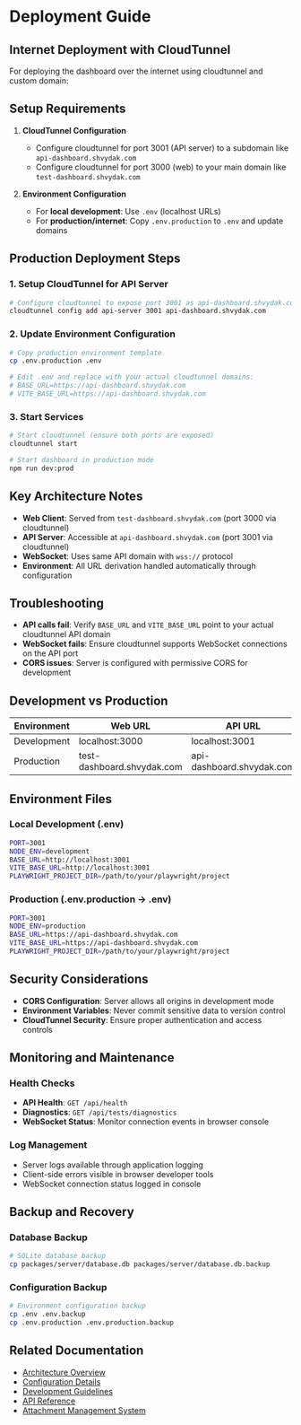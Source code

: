 # Deployment Guide

## Internet Deployment with CloudTunnel

For deploying the dashboard over the internet using cloudtunnel and custom domain:

## Setup Requirements

1. **CloudTunnel Configuration**
    - Configure cloudtunnel for port 3001 (API server) to a subdomain like `api-dashboard.shvydak.com`
    - Configure cloudtunnel for port 3000 (web) to your main domain like `test-dashboard.shvydak.com`

2. **Environment Configuration**
    - For **local development**: Use `.env` (localhost URLs)
    - For **production/internet**: Copy `.env.production` to `.env` and update domains

## Production Deployment Steps

### 1. Setup CloudTunnel for API Server

```bash
# Configure cloudtunnel to expose port 3001 as api-dashboard.shvydak.com
cloudtunnel config add api-server 3001 api-dashboard.shvydak.com
```

### 2. Update Environment Configuration

```bash
# Copy production environment template
cp .env.production .env

# Edit .env and replace with your actual cloudtunnel domains:
# BASE_URL=https://api-dashboard.shvydak.com
# VITE_BASE_URL=https://api-dashboard.shvydak.com
```

### 3. Start Services

```bash
# Start cloudtunnel (ensure both ports are exposed)
cloudtunnel start

# Start dashboard in production mode
npm run dev:prod
```

## Key Architecture Notes

- **Web Client**: Served from `test-dashboard.shvydak.com` (port 3000 via cloudtunnel)
- **API Server**: Accessible at `api-dashboard.shvydak.com` (port 3001 via cloudtunnel)
- **WebSocket**: Uses same API domain with `wss://` protocol
- **Environment**: All URL derivation handled automatically through configuration

## Troubleshooting

- **API calls fail**: Verify `BASE_URL` and `VITE_BASE_URL` point to your actual cloudtunnel API domain
- **WebSocket fails**: Ensure cloudtunnel supports WebSocket connections on the API port
- **CORS issues**: Server is configured with permissive CORS for development

## Development vs Production

| Environment | Web URL                    | API URL                   | Configuration              |
| ----------- | -------------------------- | ------------------------- | -------------------------- |
| Development | localhost:3000             | localhost:3001            | `.env`                     |
| Production  | test-dashboard.shvydak.com | api-dashboard.shvydak.com | `.env.production` → `.env` |

## Environment Files

### Local Development (.env)

```bash
PORT=3001
NODE_ENV=development
BASE_URL=http://localhost:3001
VITE_BASE_URL=http://localhost:3001
PLAYWRIGHT_PROJECT_DIR=/path/to/your/playwright/project
```

### Production (.env.production → .env)

```bash
PORT=3001
NODE_ENV=production
BASE_URL=https://api-dashboard.shvydak.com
VITE_BASE_URL=https://api-dashboard.shvydak.com
PLAYWRIGHT_PROJECT_DIR=/path/to/your/playwright/project
```

## Security Considerations

- **CORS Configuration**: Server allows all origins in development mode
- **Environment Variables**: Never commit sensitive data to version control
- **CloudTunnel Security**: Ensure proper authentication and access controls

## Monitoring and Maintenance

### Health Checks

- **API Health**: `GET /api/health`
- **Diagnostics**: `GET /api/tests/diagnostics`
- **WebSocket Status**: Monitor connection events in browser console

### Log Management

- Server logs available through application logging
- Client-side errors visible in browser developer tools
- WebSocket connection status logged in console

## Backup and Recovery

### Database Backup

```bash
# SQLite database backup
cp packages/server/database.db packages/server/database.db.backup
```

### Configuration Backup

```bash
# Environment configuration backup
cp .env .env.backup
cp .env.production .env.production.backup
```

## Related Documentation

- [Architecture Overview](./ARCHITECTURE.md)
- [Configuration Details](./CONFIGURATION.md)
- [Development Guidelines](./DEVELOPMENT.md)
- [API Reference](./API_REFERENCE.md)
- [Attachment Management System](./features/PER_RUN_ATTACHMENTS.md)
